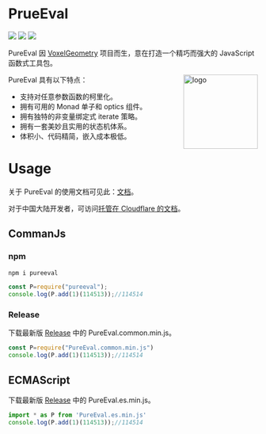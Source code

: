 # PrueEval

[![](https://img.shields.io/badge/License-GPL-green)](https://github.com/Lampese/PureEval/blob/main/LICENSE) ![](https://img.shields.io/badge/version-v1.3-red) [![](https://img.shields.io/badge/npm-pureeval-blue.svg)](https://www.npmjs.com/pureeval)

PureEval 因 [VoxelGeometry](https://github.com/CAIMEOX/VoxelGeometry) 项目而生，意在打造一个精巧而强大的 JavaScript 函数式工具包。

PureEval 具有以下特点：
<img align="right" src="https://raw.githubusercontent.com/PureEval/PureEval/main/logo.svg" height="150px" alt="logo">

- 支持对任意参数函数的柯里化。
- 拥有可用的 Monad 单子和 optics 组件。
- 拥有独特的非变量绑定式 iterate 策略。
- 拥有一套美妙且实用的状态机体系。
- 体积小、代码精简，嵌入成本极低。

# Usage

关于 PureEval 的使用文档可见此：[文档](https://PureEval.github.io)。

对于中国大陆开发者，可访问[托管在 Cloudflare 的文档](https://PureEval.shannon.science)。

## CommanJs

### npm

```bash
npm i pureeval
```

```javascript
const P=require("pureeval");
console.log(P.add(1)(114513));//114514
```

### Release

下载最新版 [Release](https://github.com/PureEval/PureEval/releases) 中的 PureEval.common.min.js。

```javascript
const P=require("PureEval.common.min.js")
console.log(P.add(1)(114513));//114514
```

## ECMAScript

下载最新版 [Release](https://github.com/PureEval/PureEval/releases) 中的 PureEval.es.min.js。

```javascript
import * as P from 'PureEval.es.min.js'
console.log(P.add(1)(114513));//114514
```

